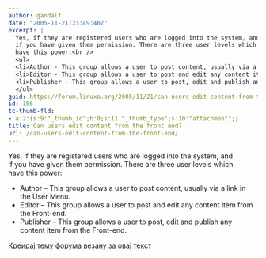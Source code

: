 ```yaml
---
author: gandalf
date: "2005-11-21T23:49:48Z"
excerpt: |
  Yes, if they are registered users who are logged into the system, and
  if you have given them permission. There are three user levels which
  have this power:<br />
  <ul>
  <li>Author - This group allows a user to post content, usually via a link in the User Menu.</li>
  <li>Editor - This group allows a user to post and edit any content item from the Front-end.</li>
  <li>Publisher - This group allows a user to post, edit and publish any content item from the Front-end.</li>
  </ul>
guid: https://forum.linuxo.org/2005/11/21/can-users-edit-content-from-the-front-end/
id: 156
tc-thumb-fld:
- a:2:{s:9:"_thumb_id";b:0;s:11:"_thumb_type";s:10:"attachment";}
title: Can users edit content from the front end?
url: /can-users-edit-content-from-the-front-end/
---
```

Yes, if they are registered users who are logged into the system, and  
if you have given them permission. There are three user levels which  
have this power:

  * Author &#8211; This group allows a user to post content, usually via a link in the User Menu.
  * Editor &#8211; This group allows a user to post and edit any content item from the Front-end.
  * Publisher &#8211; This group allows a user to post, edit and publish any content item from the Front-end.

<!--break-->

[Креирај тему форума везану за овај текст](https://linuxo.org/nova-tema-na-forumu/?se_pid=156)